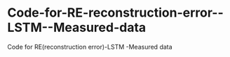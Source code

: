 # Code-for-RE-reconstruction-error--LSTM--Measured-data
Code for RE(reconstruction error)-LSTM -Measured data
